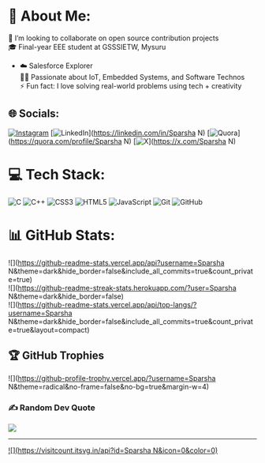 # 💫 About Me:
🔭  I’m looking to collaborate on open source contribution projects<br>🎓 Final-year EEE student at GSSSIETW, Mysuru  
- ☁️ Salesforce Explorer<br> 👩‍💻 Passionate about IoT, Embedded Systems, and Software Technos<br>⚡ Fun fact: I love solving real-world problems using tech + creativity



## 🌐 Socials:
[![Instagram](https://img.shields.io/badge/Instagram-%23E4405F.svg?logo=Instagram&logoColor=white)](https://instagram.com/sparsh_ach) [![LinkedIn](https://img.shields.io/badge/LinkedIn-%230077B5.svg?logo=linkedin&logoColor=white)](https://linkedin.com/in/Sparsha N) [![Quora](https://img.shields.io/badge/Quora-%23B92B27.svg?logo=Quora&logoColor=white)](https://quora.com/profile/Sparsha N) [![X](https://img.shields.io/badge/X-black.svg?logo=X&logoColor=white)](https://x.com/Sparsha N) 

# 💻 Tech Stack:
![C](https://img.shields.io/badge/c-%2300599C.svg?style=for-the-badge&logo=c&logoColor=white) ![C++](https://img.shields.io/badge/c++-%2300599C.svg?style=for-the-badge&logo=c%2B%2B&logoColor=white) ![CSS3](https://img.shields.io/badge/css3-%231572B6.svg?style=for-the-badge&logo=css3&logoColor=white) ![HTML5](https://img.shields.io/badge/html5-%23E34F26.svg?style=for-the-badge&logo=html5&logoColor=white) ![JavaScript](https://img.shields.io/badge/javascript-%23323330.svg?style=for-the-badge&logo=javascript&logoColor=%23F7DF1E) ![Git](https://img.shields.io/badge/git-%23F05033.svg?style=for-the-badge&logo=git&logoColor=white) ![GitHub](https://img.shields.io/badge/github-%23121011.svg?style=for-the-badge&logo=github&logoColor=white)
# 📊 GitHub Stats:
![](https://github-readme-stats.vercel.app/api?username=Sparsha N&theme=dark&hide_border=false&include_all_commits=true&count_private=true)<br/>
![](https://github-readme-streak-stats.herokuapp.com/?user=Sparsha N&theme=dark&hide_border=false)<br/>
![](https://github-readme-stats.vercel.app/api/top-langs/?username=Sparsha N&theme=dark&hide_border=false&include_all_commits=true&count_private=true&layout=compact)

## 🏆 GitHub Trophies
![](https://github-profile-trophy.vercel.app/?username=Sparsha N&theme=radical&no-frame=false&no-bg=true&margin-w=4)

### ✍️ Random Dev Quote
![](https://quotes-github-readme.vercel.app/api?type=horizontal&theme=radical)

---
[![](https://visitcount.itsvg.in/api?id=Sparsha N&icon=0&color=0)](https://visitcount.itsvg.in)

  

  
<!-- Proudly created with GPRM ( https://gprm.itsvg.in ) -->
